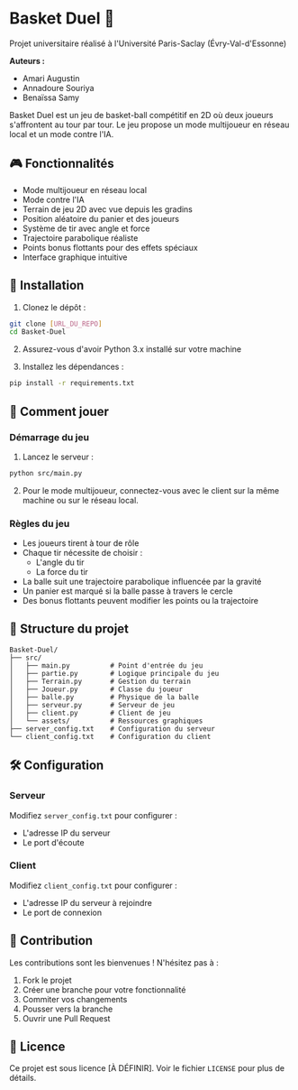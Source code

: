 # Basket Duel 🏀

Projet universitaire réalisé à l'Université Paris-Saclay (Évry-Val-d'Essonne)

**Auteurs :**
- Amari Augustin
- Annadoure Souriya
- Benaïssa Samy 

Basket Duel est un jeu de basket-ball compétitif en 2D où deux joueurs s'affrontent au tour par tour. Le jeu propose un mode multijoueur en réseau local et un mode contre l'IA.

## 🎮 Fonctionnalités

- Mode multijoueur en réseau local
- Mode contre l'IA
- Terrain de jeu 2D avec vue depuis les gradins
- Position aléatoire du panier et des joueurs
- Système de tir avec angle et force
- Trajectoire parabolique réaliste
- Points bonus flottants pour des effets spéciaux
- Interface graphique intuitive

## 🚀 Installation

1. Clonez le dépôt :
```bash
git clone [URL_DU_REPO]
cd Basket-Duel
```

2. Assurez-vous d'avoir Python 3.x installé sur votre machine

3. Installez les dépendances :
```bash
pip install -r requirements.txt
```

## 🎯 Comment jouer

### Démarrage du jeu

1. Lancez le serveur :
```bash
python src/main.py
```

2. Pour le mode multijoueur, connectez-vous avec le client sur la même machine ou sur le réseau local.

### Règles du jeu

- Les joueurs tirent à tour de rôle
- Chaque tir nécessite de choisir :
  - L'angle du tir
  - La force du tir
- La balle suit une trajectoire parabolique influencée par la gravité
- Un panier est marqué si la balle passe à travers le cercle
- Des bonus flottants peuvent modifier les points ou la trajectoire

## 📁 Structure du projet

```
Basket-Duel/
├── src/
│   ├── main.py          # Point d'entrée du jeu
│   ├── partie.py        # Logique principale du jeu
│   ├── Terrain.py       # Gestion du terrain
│   ├── Joueur.py        # Classe du joueur
│   ├── balle.py         # Physique de la balle
│   ├── serveur.py       # Serveur de jeu
│   ├── client.py        # Client de jeu
│   └── assets/          # Ressources graphiques
├── server_config.txt    # Configuration du serveur
└── client_config.txt    # Configuration du client
```

## 🛠️ Configuration

### Serveur
Modifiez `server_config.txt` pour configurer :
- L'adresse IP du serveur
- Le port d'écoute

### Client
Modifiez `client_config.txt` pour configurer :
- L'adresse IP du serveur à rejoindre
- Le port de connexion

## 🤝 Contribution

Les contributions sont les bienvenues ! N'hésitez pas à :
1. Fork le projet
2. Créer une branche pour votre fonctionnalité
3. Commiter vos changements
4. Pousser vers la branche
5. Ouvrir une Pull Request

## 📝 Licence

Ce projet est sous licence [À DÉFINIR]. Voir le fichier `LICENSE` pour plus de détails. 